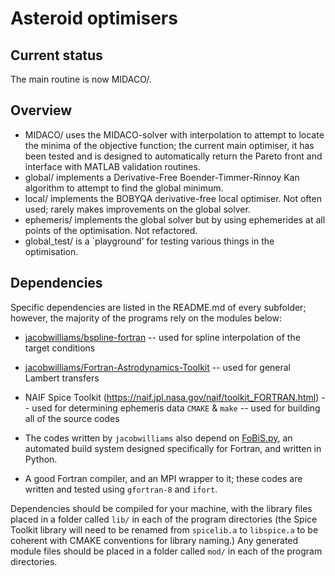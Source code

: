 # Asteroid optimisers

## Current status

The main routine is now MIDACO/.

## Overview

* MIDACO/ uses the MIDACO-solver with interpolation to attempt to locate the minima of the objective function; the current main optimiser, it has been tested and is designed to automatically return the Pareto front and interface with MATLAB validation routines.
* global/ implements a Derivative-Free Boender-Timmer-Rinnoy Kan algorithm to attempt to find the global minimum. 
* local/ implements the BOBYQA derivative-free local optimiser. Not often used; rarely makes improvements on the global solver.
* ephemeris/ implements the global solver but by using ephemerides at all points of the optimisation. Not refactored.
* global_test/ is a `playground' for testing various things in the optimisation.

## Dependencies

Specific dependencies are listed in the README.md of every subfolder; however, the majority of the programs rely on the modules below:

* [jacobwilliams/bspline-fortran](https://github.com/jacobwilliams/bspline-fortran/) -- used for spline interpolation of the target conditions

* [jacobwilliams/Fortran-Astrodynamics-Toolkit](https://github.com/jacobwilliams/bspline-fortran/) -- used for general Lambert transfers 

* NAIF Spice Toolkit (<https://naif.jpl.nasa.gov/naif/toolkit_FORTRAN.html>) -- used for determining ephemeris data
`CMAKE` & `make` -- used for building all of the source codes

* The codes written by `jacobwilliams` also depend on [FoBiS.py](https://github.com/szaghi/FoBiS), an automated build system designed specifically for Fortran, and written in Python.

* A good Fortran compiler, and an MPI wrapper to it; these codes are written and tested using `gfortran-8` and `ifort`.

Dependencies should be compiled for your machine, with the library files placed in a folder called `lib/` in each of the program directories (the Spice Toolkit library will need to be renamed from `spicelib.a` to `libspice.a` to be coherent with CMAKE conventions for library naming.) Any generated module files should be placed in a folder called `mod/` in each of the program directories.
